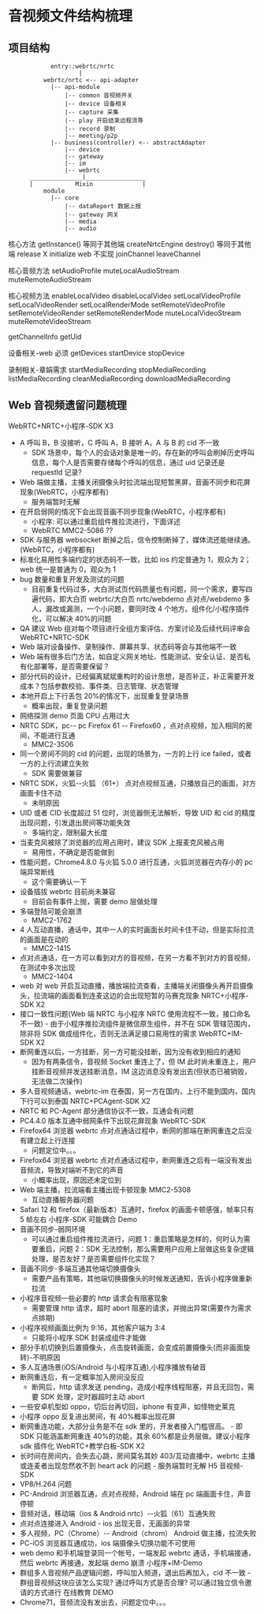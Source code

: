 # 音视频文件结构梳理

## 项目结构

```shell
            entry::webrtc/nrtc
                    |
          webrtc/nrtc <-- api-adapter
            |-- api-module
                |-- common 音视频开关
                |-- device 设备相关
                |-- capture 采集
                |-- play 开启结束远程流等
                |-- record 录制
                |-- meeting/p2p
            |-- business(controller) <-- abstractAdapter
                |-- device
                |-- gateway
                |-- im
                |-- webrtc
      _______________|_________________
      |            Mixin              |
          module
            |-- core
                |-- dataReport 数据上报
                |-- gateway 网关
                |-- media
                |-- audio
```

核心方法
getInstance() 等同于其他端 createNrtcEngine
destroy() 等同于其他端 release
X initialize web 不实现
joinChannel
leaveChannel

核心音频方法
setAudioProfile
muteLocalAudioStream
muteRemoteAudioStream

核心视频方法
enableLocalVideo
disableLocalVideo
setLocalVideoProfile
setLocalVideoRender
setLocalRenderMode
setRemoteVideoProfile
setRemoteVideoRender
setRemoteRenderMode
muteLocalVideoStream
muteRemoteVideoStream

getChannelInfo
getUid

设备相关-web 必须
getDevices
startDevice
stopDevice

录制相关-章娟需求
startMediaRecording
stopMediaRecording
listMediaRecording
cleanMediaRecording
downloadMediaRecording

## Web 音视频遗留问题梳理

WebRTC+NRTC+小程序-SDK X3

- A 呼叫 B，B 没接听，C 呼叫 A，B 接听 A，A 与 B 的 cid 不一致
  - SDK 场景中，每个人的会话对象是唯一的，存在新的呼叫会刷掉历史呼叫信息，每个人是否需要存储每个呼叫的信息，通过 uid 记录还是 requestId 记录?
- Web 端做主播，主播关闭摄像头时拉流端出现短暂黑屏，音画不同步和花屏现象(WebRTC，小程序都有)
  - 服务端暂时无解
- 在开启弱网的情况下会出现音画不同步现象(WebRTC，小程序都有)
  - 小程序: 可以通过重启组件推拉流进行，下面详述
  - WebRTC MMC2-5086 ??
- SDK 与服务器 websocket 断掉之后，信令控制断掉了，媒体流还能继续通。(WebRTC，小程序都有)
- 标准化易用性多端约定的状态码不一致，比如 ios 约定普通为 1，观众为 2；web 统一是普通为 0，观众为 1
- bug 数量和重复开发及测试的问题
  - 目前重复代码过多，大白测试页代码质量也有问题，同一个需求，要写四遍代码，即大白页 webrtc/大白页 nrtc/webdemo 点对点/webdemo 多人，漏改或漏测，一个小问题，要同时改 4 个地方。组件化/小程序插件化，可以解决 40%的问题
- QA 建议 Web 组对每个项目进行全组方案评估、方案讨论及后续代码评审会
  WebRTC+NRTC-SDK
- Web 端对设备操作、录制操作、屏幕共享、状态码等会与其他端不一致
- Web 端有很多后门方法，如自定义网关地址、性能测试、安全认证、是否私有化部署等，是否需要保留？
- 部分代码的设计，已经偏离斌斌重构时的设计思想，是否补正，补正需要开发成本？包括参数校验、事件类、日志管理、状态管理
- 本地开启上下行丢包 20%的情况下，出现重复登录场景
  - 概率出现，重复登录问题
- 网络探测 demo 页面 CPU 占用过大
- NRTC SDK，pc-- pc Firefox 61 -- Firefox60 ，点对点视频，加入相同的房间，不能进行互通
  - MMC2-3506
- 同一个房间不同的 cid 的问题，出现的场景为，一方的上行 ice failed，或者一方的上行流建立失败
  - SDK 需要做兼容
- NRTC SDK，火狐--火狐 （61+） 点对点视频互通，只播放自己的画面，对方画面卡住不动
  - 未明原因
- UID 或者 CID 长度超过 51 位时，浏览器侧无法解析，导致 UID 和 cid 的精度出现问题，引发退出房间等功能失效
  - 多端约定，限制最大长度
- 当麦克风被除了浏览器的应用占用时，建议 SDK 上报麦克风被占用
  - 易用性，不确定是否能做到
- 性能问题，Chrome4.8.0 与火狐 5.0.0 进行互通，火狐浏览器在内存小的 pc 端异常断线
  - 这个需要确认一下
- 设备插拔 webrtc 目前尚未兼容
  - 目前会有事件上抛，需要 demo 层做处理
- 多端登陆可能会崩溃
  - MMC2-1762
- 4 人互动直播，通话中，其中一人的实时画面长时间卡住不动，但是实际拉流的画面是在动的
  - MMC2-1415
- 点对点通话，在一方可以看到对方的音视频，在另一方看不到对方的音视频，在测试中多次出现
  - MMC2-1404
- web 对 web 开启互动直播，播放端拉流查看，主播端关闭摄像头再开启摄像头，拉流端的画面看到连麦这边的会出现短暂的马赛克现象
  NRTC+小程序-SDK X2
- 接口一致性问题(Web 端 NRTC 与小程序 NRTC 使用流程不一致，接口命名不一致) - 由于小程序推拉流组件是微信原生组件，并不在 SDK 管辖范围内，除非将 SDK 做成组件化，否则无法满足接口易用性的需求
  WebRTC+IM-SDK X2
- 断网重连以后，一方挂断，另一方可能没挂断，因为没有收到相应的通知
  - 因为有两条信令，音视频 Socket 重连上了，但 IM 此时尚未重连上，用户挂断音视频并发送挂断消息，IM 这边消息没有发出去(但状态已被销毁，无法做二次操作)
- 多人音视频通话，webrtc-im 在泰国，另一方在国内，上行不能到国内，国内下行可以到泰国
  NRTC+PCAgent-SDK X2
- NRTC 和 PC-Agent 部分通信协议不一致，互通会有问题
- PC4.4.0 版本互通中弱网条件下出现花屏现象
  WebRTC-SDK
- Firefox64 浏览器 webrtc 点对点通话过程中，断网的那端在断网重连之后没有建立起上行连接
  - 问题定位中。。。
- Firefox64 浏览器 webrtc 点对点通话过程中，断网重连之后有一端没有发出音频流，导致对端听不到它的声音
  - 小概率出现，原因还未定位到
- Web 端主播，拉流端看主播出现卡顿现象 MMC2-5308
  - 互动直播服务器问题
- Safari 12 和 firefox（最新版本）互通时，firefox 的画面卡顿感强，帧率只有 5 帧左右
  小程序-SDK 可能耦合 Demo
- 音画不同步-弱网环境
  - 可以通过重启组件推拉流进行，问题 1：重启策略是怎样的，何时认为需要重启，问题 2：SDK 无法控制，那么需要用户应用上层做这些复杂逻辑处理，是否友好？是否需要组件化实现？
- 音画不同步-多端互通其他端切换摄像头
  - 需要产品有策略，其他端切换摄像头的时候发送通知，告诉小程序做重新拉流
- 小程序音视频一些必要的 http 请求会有阻塞现象
  - 需要管理 http 请求，超时 abort 阻塞的请求，并抛出异常(需要作为需求点排期)
- 小程序视频画面比例为 9:16，其他客户端为 3:4
  - 只能将小程序 SDK 封装成组件才能做
- 部分手机切换到后置摄像头，点击旋转画面，会变成前置摄像头(而非画面旋转)-不明原因
- 多人互通场景(iOS/Android 与小程序互通),小程序播放有破音
- 断网重连后，有一定概率加入房间没反应
  - 断网后，http 请求发送 pending，造成小程序线程阻塞，并且无回包，需要 SDK 处理，定时器超时主动 abort
- 一些安卓机型如 oppo，切后台再切回，iphone 有变声，如怪物史莱克
- 小程序 oppo 反复进出房间，有 40%概率出现花屏
- 断网重连功能，大部分业务是不在 sdk 里的，开发者接入门槛很高。 - 即 SDK 只能涵盖断网重连 40%的功能，其余 60%都是业务层做。建议小程序 sdk 插件化
  WebRTC+教学白板-SDK X2
- 长时间在房间内，会失去心跳，房间莫名其妙 403/互动直播中，webrtc 主播或连麦者出现忽然收不到 heart ack 的问题 - 服务端暂时无解
  H5 音视频-SDK
- VP8/H.264 问题
- PC-Android 浏览器互通，点对点视频，Android 端在 pc 端画面卡住，声音停顿
- 音频对话，移动端（ios & Android nrtc）--火狐（61）互通失败
- 点对点连接进入 Android - ios 出现无音，无画面的异常
- 多人视频，PC（Chrome）-- Android（chrom） Android 做主播，拉流失败
- PC-iOS 浏览器互通成功，ios 端摄像头切换功能不可使用
- web demo 和手机端登录同一个帐号，一端发起 webrtc 通话，手机端接通，然后 webrtc 再接通，发起端 demo 崩溃
  小程序+IM-Demo
- 群组多人音视频产品逻辑问题，呼叫加入频道，退出后再加入，cid 不一致 - 群组音视频这块应该怎么实现? 通过呼叫方式是否合理? 可以通过独立信令邀请的方式进行
  在线教育 DEMO
- Chrome71，音频流没有发出去，问题定位中。。。

